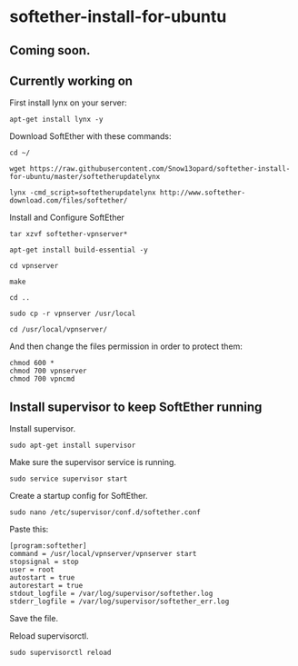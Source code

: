 # softether-install-for-ubuntu

## Coming soon.
## Currently working on
First install lynx on your server:
```
apt-get install lynx -y
```
Download SoftEther with these commands:
```
cd ~/
```
```
wget https://raw.githubusercontent.com/Snow13opard/softether-install-for-ubuntu/master/softetherupdatelynx
```
```
lynx -cmd_script=softetherupdatelynx http://www.softether-download.com/files/softether/
```
Install and Configure SoftEther
```
tar xzvf softether-vpnserver*
```
```
apt-get install build-essential -y
```
```
cd vpnserver
```
```
make
```
```
cd ..
```
```
sudo cp -r vpnserver /usr/local
```
```
cd /usr/local/vpnserver/
```
And then change the files permission in order to protect them:
```
chmod 600 *
chmod 700 vpnserver
chmod 700 vpncmd
```
## Install supervisor to keep SoftEther running
Install supervisor.
```
sudo apt-get install supervisor
```
Make sure the supervisor service is running.
```
sudo service supervisor start
```
Create a startup config for SoftEther.
```
sudo nano /etc/supervisor/conf.d/softether.conf
```
Paste this:
```
[program:softether]
command = /usr/local/vpnserver/vpnserver start
stopsignal = stop
user = root
autostart = true
autorestart = true
stdout_logfile = /var/log/supervisor/softether.log
stderr_logfile = /var/log/supervisor/softether_err.log
```
Save the file.

Reload supervisorctl.
```
sudo supervisorctl reload
```
